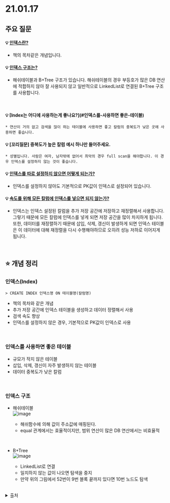 # 21.01.17

## 주요 질문

#### 💡 [인덱스란?](#인덱스index)
   * 책의 목차같은 개념입니다.
   
#### 💡 [인덱스 구조는?](#인덱스-구조)
   * 해쉬테이블과 B+Tree 구조가 있습니다. 해쉬테이블의 경우 부등호가 많은 DB 연산에 적합하지 않아 잘 사용되지 않고 일반적으로 LinkedList로 연결된 B+Tree 구조를 사용합니다.

<br/>

#### 💡 [Index는 어디에 사용하는게 좋나요?](#인덱스를-사용하면 좋은-테이블)
    * 연산이 거의 없고 검색을 많이 하는 테이블에 사용하면 좋고 칼럼의 중복도가 낮은 곳에 사용하면 좋습니다.

#### 💡 [꼬리질문] 중복도가 높은 칼럼 예시 하나만 들어주세요.
    * 성별입니다. 사람은 여자, 남자밖에 없어서 최악의 경우 full scan을 해야합니다. 이 경우 인덱스를 설정하지 않는 것이 좋습니다.


#### 💡 [인덱스를 따로 설정하지 않으면 어떻게 되는가?](#인덱스index)
   * 인덱스를 설정하지 않아도 기본적으로 PK값이 인덱스로 설정되어 있습니다.
   
#### 💡 [속도를 위해 모든 칼럼에 인덱스를 넣으면 되지 않는가?](#인덱스index)
   * 인덱스는 인덱스 설정된 칼럼을 추가 저장 공간에 저장하고 재정렬해서 사용합니다. 그렇기 때문에 모든 칼럼에 인덱스를 넣게 되면 저장 공간을 많이 차지하게 됩니다. 또한, 데이터를 재정렬하기 때문에 삽입, 삭제, 갱신이 발생하게 되면 인덱스 테이블은 이 데이터에 대해 재정렬을 다시 수행해야하므로 오히려 성능 저하로 이어지게 됩니다.
   

<br/>

## ⭐ 개념 정리

### 인덱스(Index)
    > CREATE INDEX 인덱스명 ON 테이블명(칼럼명)
   * 책의 목차와 같은 개념
   * 추가 저장 공간에 인덱스 테이블을 생성하고 데이터 정렬해서 사용
   * 검색 속도 향상
   * 인덱스를 설정하지 않은 경우, 기본적으로 PK값이 인덱스로 사용
          

<br/>

### 인덱스를 사용하면 좋은 테이블  
   * 규모가 작지 않은 테이블
   * 삽입, 삭제, 갱신이 자주 발생하지 않는 테이블
   * 데이터 중복도가 낮은 칼럼
   

<br/>

### 인덱스 구조
   * 해쉬테이블  
   ![image](https://user-images.githubusercontent.com/36289638/104845473-081b6680-5919-11eb-9f7c-8d9acc1d90e7.png)


        * 해쉬함수에 의해 값이 주소값에 매핑된다.
        * equal 관계에서는 효율적이지만, 범위 연산이 많은 DB 연산에서는 비효율적

<br/>

   * B+Tree  
   ![image](https://user-images.githubusercontent.com/36289638/104845458-f639c380-5918-11eb-8f54-93059b90bd3f.png)

        * LinkedList로 연결
        * 일치하지 않는 값이 나오면 탐색을 중지
        * 만약 위의 그림에서 52번이 9번 블록 끝까지 있다면 10번 노드도 탐색

<br/>

<details>
    <summary>출처</summary>
    <p>http://wiki.gurubee.net/pages/viewpage.action?pageId=29065492</p>
</details>
